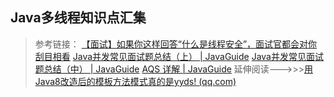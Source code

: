 ## Java多线程知识点汇集

> 参考链接：
> [【面试】如果你这样回答“什么是线程安全”，面试官都会对你刮目相看](https://www.cnblogs.com/lixinjie/p/a-answer-about-thread-safety-in-a-interview.html)
> [Java并发常见面试题总结（上） | JavaGuide](https://javaguide.cn/java/concurrent/java-concurrent-questions-01.html#java-%E7%BA%BF%E7%A8%8B%E5%92%8C%E6%93%8D%E4%BD%9C%E7%B3%BB%E7%BB%9F%E7%9A%84%E7%BA%BF%E7%A8%8B%E6%9C%89%E5%95%A5%E5%8C%BA%E5%88%AB)
> [Java并发常见面试题总结（中） | JavaGuide](https://javaguide.cn/java/concurrent/java-concurrent-questions-02.html)
> [AQS 详解 | JavaGuide](https://javaguide.cn/java/concurrent/aqs.html#cyclicbarrier-%E5%BE%AA%E7%8E%AF%E6%A0%85%E6%A0%8F)
> 延伸阅读--->>>[用Java8改造后的模板方法模式真的是yyds! (qq.com)](https://mp.weixin.qq.com/s/zpScSCktFpnSWHWIQem2jg)

